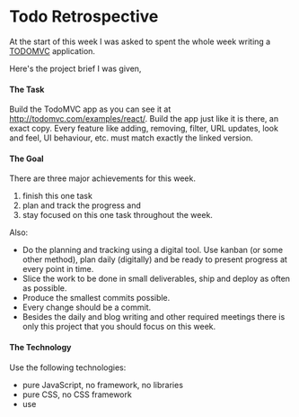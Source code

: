 # Todo Retrospective

At the start of this week I was asked to spent the whole week writing a [TODOMVC](http://todomvc.com/examples/react/) application.

Here's the project brief I was given,
#### The Task
Build the TodoMVC app as you can see it at http://todomvc.com/examples/react/. Build the app just like it is there, an exact copy. Every feature like adding, removing, filter, URL updates, look and feel, UI behaviour, etc. must match exactly the linked version.

#### The Goal
There are three major achievements for this week.
1. finish this one task
2. plan and track the progress and
3. stay focused on this one task throughout the week.

Also:
+ Do the planning and tracking using a digital tool. Use kanban (or some other method), plan daily (digitally) and be ready to present progress at every point in time.
+ Slice the work to be done in small deliverables, ship and deploy as often as possible.
+ Produce the smallest commits possible.
+ Every change should be a commit.
+ Besides the daily and blog writing and other required meetings there is only this project that you should focus on this week.

#### The Technology
Use the following technologies:
- pure JavaScript, no framework, no libraries
- pure CSS, no CSS framework
- use <script type=module> to load pure JavaScript modules, don't bundle anything
- use ES6 modules no transpiling of any modern JavaScript feature, use what the latest browsers like Chrome provide
- deploy straight from github repo, e.g. using https://rawgit.com/ or straight from github

## How much I got done

#### Tasks from the TodoMVC [app-spec](https://github.com/tastejs/todomvc/blob/master/app-spec.md#functionality)

+ [x] When there are no todos, `#main` and `#footer` should be hidden.
+ [x] New todos are entered in the input at the top of the app.
+ [x] The input element should be focused when the page is loaded, preferably by using the `autofocus` input attribute.
+ [x] Pressing Enter creates the todo, appends it to the todo list, and clears the input. Make sure to `.trim()` the input and then check that it's not empty before creating a new todo.
+ [x] Clicking the checkbox marks the todo as complete by updating its `completed` value and toggling the class `completed` on its parent `<li>`
+ [x] Displays the number of active todos in a pluralized form.
+ [x] Make sure the number is wrapped by a `<strong>` tag.
+ [x] Also make sure to pluralize the `item` word correctly: `0 items`, `1 item`, `2 items`. Example: **2** items left
+ [x] Hovering over the todo shows the remove button (`.destroy`)
+ [x] Your app should dynamically persist the todos to localStorage.
+ [x] If the framework has capabilities for persisting data (e.g. Backbone.sync), use that. Otherwise, use vanilla localStorage.
+ [x] If possible, use the keys `id`, `title`, `completed` for each item.
+ [x] Make sure to use this format for the localStorage name: `todos-[framework]`.

### What I didn't get done
+ [ ] This checkbox toggles all the todos to the same state as itself.
+ [ ] Make sure to clear the checked state after the "Clear completed" button is clicked.
+ [ ] The "Mark all as complete" checkbox should also be updated when single todo items are checked/unchecked. Eg. When all the todos are checked it should also get checked.
+ [ ] Double-clicking the `<label>` activates editing mode, by toggling the `.editing` class on its `<li>`
+ [ ] When editing mode is activated it will hide the other controls and bring forward an input that contains the todo title, which should be focused (`.focus()`).
+ [ ] The edit should be saved on both blur and enter, and the `editing` class should be removed. Make sure to `.trim()` the input and then check that it's not empty.
+ [ ] If it's empty the todo should instead be destroyed. If escape is pressed during the edit, the edit state should be left and any changes be discarded.
+ [ ] Removes completed todos when clicked. Should be hidden when there are no completed todos.
+ [ ] The following routes should be implemented: `#/` (all - default), `#/active` and `#/completed` (`#!/` is also allowed).
+ [ ] When the route changes, the todo list should be filtered on a model level and the `selected` class on the filter links should be toggled.
+ [ ] When an item is updated while in a filtered state, it should be updated accordingly. E.g. if the filter is `Active` and the item is checked, it should be hidden.
+ [ ] Make sure the active filter is persisted on reload.

## What could have gone better

As the project was hosted on github and the turn around time from pushing to publishing could take a minute or two a lot of time was wasted on typos, and syntax errors that would normally be caught with a linter.

The comment log is at the bottom of the page and it shows how often, typos and commits made just to debug something where done.

Given how often this was going to happen I made the early decision to use todomvc's css, if I got the JavaScript side of the app done I could then remove the css and spend endless hours tweaking the style sheets in the browser until it worked again. Thankfully I never got that far.

Honestly, I would normally use a css processor and linter to reduce avoidable mistakes.   

## Commit log
Generate using
```bash
git log --reverse --pretty=format:"> %aD: %B" \
  | sed '/^$/d' \
  >> ../yabhoh/public/Agile/TodoRetrospective.md
```
> Mon, 15 Oct 2018 09:40:31 +0200: Initial commit
> Mon, 15 Oct 2018 09:46:27 +0200: Create CHANGELOG.md, add first two tasks
Maybe use github projects
> Mon, 15 Oct 2018 09:58:33 +0200: Create index.html
Add hello message
> Mon, 15 Oct 2018 10:02:04 +0200: Update README.md with link to spec sheet
> Mon, 15 Oct 2018 10:41:13 +0200: Added functionality spec to CHANGELOG.md
> Mon, 15 Oct 2018 10:46:42 +0200: Add title tag to index.html
> Mon, 15 Oct 2018 10:47:30 +0200: Create app.css
> Mon, 15 Oct 2018 10:48:28 +0200: Create app.js
> Mon, 15 Oct 2018 10:50:01 +0200: Add css link to index.html
> Mon, 15 Oct 2018 12:19:38 +0200: Added script tag to index.html
> Mon, 15 Oct 2018 12:22:39 +0200: Added a function to app.js
> Mon, 15 Oct 2018 13:36:52 +0200: Added import statement to index.html
> Mon, 15 Oct 2018 13:39:48 +0200: Update app.js, export a module
> Mon, 15 Oct 2018 13:40:57 +0200: Update app.js
> Mon, 15 Oct 2018 13:44:53 +0200: Add code execution
> Mon, 15 Oct 2018 13:48:32 +0200: Update index.html
> Mon, 15 Oct 2018 13:52:09 +0200: no browser support for default exports
> Mon, 15 Oct 2018 13:57:06 +0200: Name function in app.js
> Mon, 15 Oct 2018 13:57:35 +0200: Update index.html
> Mon, 15 Oct 2018 13:59:21 +0200: Scoped import statement
> Mon, 15 Oct 2018 14:04:10 +0200: Removing import statement due to cache
> Mon, 15 Oct 2018 14:23:32 +0200: Added package.json
> Mon, 15 Oct 2018 14:31:38 +0200: Added todomvc css assets
> Mon, 15 Oct 2018 14:33:25 +0200: Copied todomvc css to css directory
> Mon, 15 Oct 2018 15:28:18 +0200: Added sudo-code
> Mon, 15 Oct 2018 15:28:50 +0200: Added lock file
> Mon, 15 Oct 2018 15:45:01 +0200: Add id attribute to section tag
It's good practice
> Mon, 15 Oct 2018 15:50:31 +0200: Added hello message
> Mon, 15 Oct 2018 15:50:41 +0200: Merge branch 'master' of https://github.com/MarcMcIntosh/todos
> Mon, 15 Oct 2018 16:00:28 +0200: Don't use innerHTML
> Mon, 15 Oct 2018 16:33:36 +0200: Added heading 'component'
> Mon, 15 Oct 2018 16:36:11 +0200: Fixed error with adding textNodes
> Mon, 15 Oct 2018 16:38:10 +0200: Fixed error with creatingNodes
> Mon, 15 Oct 2018 16:41:43 +0200: Fixed error with creatingNodes
> Tue, 16 Oct 2018 11:16:58 +0200: Added the code from index.html to js/app.js
> Tue, 16 Oct 2018 11:17:36 +0200: Sourced js/app.js
> Tue, 16 Oct 2018 11:29:38 +0200: Fix naming issue: rename header to h1
> Tue, 16 Oct 2018 11:31:22 +0200: Remove section tag
> Tue, 16 Oct 2018 11:55:24 +0200: Moved pseudo code from app.js to relivant files
> Tue, 16 Oct 2018 11:57:27 +0200: Removed pseudo code from app.js
> Tue, 16 Oct 2018 12:43:22 +0200: Added one file for each view componenet
> Tue, 16 Oct 2018 12:43:47 +0200: Moved header view component to file and imported
> Tue, 16 Oct 2018 12:49:37 +0200: Trying to fix issues with resloving files.
> Tue, 16 Oct 2018 16:58:49 +0200: Added footer, before it's required data?
> Wed, 17 Oct 2018 09:37:17 +0200: ticked of some tasks
> Wed, 17 Oct 2018 11:36:03 +0200: Added store functionality
> Wed, 17 Oct 2018 13:43:12 +0200: Added localStorage wrapper
> Wed, 17 Oct 2018 13:59:14 +0200: Added some veri logic
> Wed, 17 Oct 2018 14:03:46 +0200: Passing store methods to partial-views
> Wed, 17 Oct 2018 14:05:42 +0200: Miising bracket)
> Wed, 17 Oct 2018 14:08:34 +0200: Miising lenght
> Wed, 17 Oct 2018 14:13:59 +0200: missing trialing js
> Wed, 17 Oct 2018 14:16:08 +0200: missing comma
> Wed, 17 Oct 2018 14:18:16 +0200: missing default export
> Wed, 17 Oct 2018 14:20:55 +0200: typos
> Wed, 17 Oct 2018 14:22:45 +0200: typos
> Wed, 17 Oct 2018 14:26:47 +0200: Debuggin
> Wed, 17 Oct 2018 14:36:00 +0200: Debuggin
> Wed, 17 Oct 2018 14:41:55 +0200: More debugging
> Wed, 17 Oct 2018 14:44:11 +0200: Using wrong id is setITem2
> Wed, 17 Oct 2018 15:09:10 +0200: Forgot to cal function
> Wed, 17 Oct 2018 15:10:47 +0200: Forgot to add storage length
> Wed, 17 Oct 2018 15:13:16 +0200: Forgot to missnamed numberOfTodos
> Wed, 17 Oct 2018 15:14:18 +0200: Missing spaces
> Thu, 18 Oct 2018 12:06:05 +0200: Added todo list item view
> Thu, 18 Oct 2018 12:06:40 +0200: Added the main todo list
> Thu, 18 Oct 2018 12:07:29 +0200: Added notes to store
> Thu, 18 Oct 2018 12:08:33 +0200: Fixed get all command, forgot to parse json.
> Thu, 18 Oct 2018 12:10:59 +0200: Exported todoList view, removed unsued param from ListItem
> Thu, 18 Oct 2018 12:14:52 +0200: Added list to app.js
> Thu, 18 Oct 2018 12:18:07 +0200: Error with exporting
> Thu, 18 Oct 2018 12:20:33 +0200: Removed uneeded store refrences
> Thu, 18 Oct 2018 12:22:27 +0200: Typo in import statment
> Thu, 18 Oct 2018 12:37:51 +0200: Rewrote getall to return an array
> Thu, 18 Oct 2018 12:39:05 +0200: Now use array from store.getAll()
> Thu, 18 Oct 2018 12:46:19 +0200: Refactored to use on storage key
> Thu, 18 Oct 2018 12:48:50 +0200: Counter in footer now used store.getAll
> Thu, 18 Oct 2018 12:50:12 +0200: App now uses store.getAll, to decide what to display
> Thu, 18 Oct 2018 12:58:27 +0200: Typoe importing store
> Thu, 18 Oct 2018 13:03:28 +0200: Forgot to parse todos
> Thu, 18 Oct 2018 13:32:53 +0200: Added and event listener to todolist
> Thu, 18 Oct 2018 13:34:53 +0200: added checked=completed to footer.js
> Thu, 18 Oct 2018 13:37:54 +0200: Debugging stoage listener
> Thu, 18 Oct 2018 13:41:06 +0200: Rename label to title
> Thu, 18 Oct 2018 13:47:02 +0200: Fixed check box
> Thu, 18 Oct 2018 13:56:35 +0200: store now emits storage events
> Thu, 18 Oct 2018 14:20:16 +0200: Now updates with storage
> Thu, 18 Oct 2018 14:23:08 +0200: replaced fullstop with comma
> Thu, 18 Oct 2018 14:24:25 +0200: forgot to add argument to function
> Thu, 18 Oct 2018 14:26:02 +0200: Miss named root in footer
> Thu, 18 Oct 2018 14:31:42 +0200: Storage can returning null handles in getAll
> Thu, 18 Oct 2018 14:37:26 +0200: Long variable names are a liabilty
> Thu, 18 Oct 2018 14:38:47 +0200: Long variable names are a liabilty
> Thu, 18 Oct 2018 14:41:54 +0200: Removed logging
> Thu, 18 Oct 2018 15:01:45 +0200: Refactoring and added a remove mothod
> Thu, 18 Oct 2018 15:08:35 +0200: More missnameing of values
> Thu, 18 Oct 2018 15:29:02 +0200: Added sorting by most recent to store
> Thu, 18 Oct 2018 15:36:22 +0200: body should update properly now
> Thu, 18 Oct 2018 15:41:55 +0200: Missing bracket
> Thu, 18 Oct 2018 15:43:44 +0200: Remove un-needed event listener
> Thu, 18 Oct 2018 15:50:46 +0200: Remove un-needed event listener
> Thu, 18 Oct 2018 16:39:55 +0200: removed listener from app as it would repeataldy append
> Thu, 18 Oct 2018 16:59:45 +0200: Fixing the dom append logic
> Thu, 18 Oct 2018 17:01:42 +0200: Removed duplicated function
> Thu, 18 Oct 2018 17:08:58 +0200: Remove child nodes before updating
> Thu, 18 Oct 2018 17:11:27 +0200: Added better logic to dom update
> Thu, 18 Oct 2018 17:13:10 +0200: Typo
> Thu, 18 Oct 2018 17:15:00 +0200: Added event listener back in
> Thu, 18 Oct 2018 17:29:45 +0200: Update CHANGLOG.md
> Thu, 18 Oct 2018 18:25:33 +0200: debugging dom
> Thu, 18 Oct 2018 18:29:17 +0200: debugging dom
> Fri, 19 Oct 2018 11:15:21 +0200: Typo in removeItem
> Fri, 19 Oct 2018 11:15:49 +0200: Added removeItem function to button
> Fri, 19 Oct 2018 11:32:12 +0200: Fixed typo in onClick
> Fri, 19 Oct 2018 11:36:20 +0200: converted onlick function to string
> Fri, 19 Oct 2018 11:46:54 +0200: moved the adding of onclick to app.js
> Fri, 19 Oct 2018 11:50:00 +0200: typos
> Fri, 19 Oct 2018 11:55:30 +0200: changed method to document method
> Fri, 19 Oct 2018 11:56:57 +0200: debuggging
> Fri, 19 Oct 2018 12:02:22 +0200: debuggging
> Fri, 19 Oct 2018 12:04:39 +0200: debuggging
> Fri, 19 Oct 2018 12:09:01 +0200: debuggging typos
> Fri, 19 Oct 2018 12:13:13 +0200: debuggging
> Fri, 19 Oct 2018 12:15:10 +0200: Typo changed destory to destroy
> Fri, 19 Oct 2018 12:19:40 +0200: Still not working?
> Fri, 19 Oct 2018 12:21:24 +0200: Still not working?
> Fri, 19 Oct 2018 12:25:02 +0200: moved removeItem function to buttion view
> Fri, 19 Oct 2018 12:28:08 +0200: onclick not being called
> Fri, 19 Oct 2018 12:31:55 +0200: added removeItem to window scope
> Fri, 19 Oct 2018 12:34:49 +0200: removeItem is in global scope
> Fri, 19 Oct 2018 12:39:22 +0200: change id to string
> Fri, 19 Oct 2018 14:07:48 +0200: Using event listeners for deletion method
> Fri, 19 Oct 2018 14:09:20 +0200: Missing closing bracket
> Fri, 19 Oct 2018 14:14:20 +0200: braces
> Fri, 19 Oct 2018 14:17:27 +0200: Missing closing brace in store
> Fri, 19 Oct 2018 14:20:03 +0200: for .. in now for .. of loop
> Fri, 19 Oct 2018 14:22:03 +0200: misspeled destroy
> Fri, 19 Oct 2018 14:30:36 +0200: Fixed sorting of todos
> Fri, 19 Oct 2018 14:55:09 +0200: Fixing input, to clear after entered text
> Fri, 19 Oct 2018 14:58:55 +0200: Fixing input interactivity
> Fri, 19 Oct 2018 15:08:00 +0200: renamed input.keyup to onkeyup
> Fri, 19 Oct 2018 15:11:22 +0200: Update CHANGLOG.md
> Fri, 19 Oct 2018 15:17:04 +0200: checkboxes and buttons use values rather than ids
> Fri, 19 Oct 2018 15:28:49 +0200: Added toggle completede method in store
> Fri, 19 Oct 2018 15:33:05 +0200: Added completed toggle event listener
> Fri, 19 Oct 2018 15:35:24 +0200: Fixing toggle
> Fri, 19 Oct 2018 15:38:47 +0200: Typos
> Fri, 19 Oct 2018 15:45:08 +0200: Debugging store
> Fri, 19 Oct 2018 15:47:40 +0200: for got to remove item ffrom array
> Fri, 19 Oct 2018 15:49:59 +0200: Removed console stamtenets
> Fri, 19 Oct 2018 15:51:59 +0200: Update CHANGLOG.md
